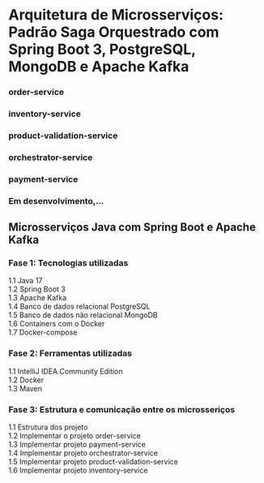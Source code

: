 # Arquitetura de Microsserviços: Padrão Saga Orquestrado com Spring Boot 3, PostgreSQL, MongoDB e Apache Kafka

<h3>order-service</h3>
<h3> inventory-service</h3>
<h3> product-validation-service</h3>
<h3> orchestrator-service</h3>
<h3> payment-service</h3>


<h3> Em desenvolvimento,...</h3>

<h2>Microsserviços Java com Spring Boot e Apache Kafka</h2>

<h3>Fase 1: Tecnologias utilizadas</h3>

1.1 Java 17 <br/>
1.2 Spring Boot 3<br/>
1.3 Apache Kafka<br/>
1.4 Banco de dados relacional PostgreSQL<br/>
1.5 Banco de dados não relacional MongoDB<br/>
1.6 Containers com o Docker<br/>
1.7 Docker-compose<br/>

<h3>Fase 2: Ferramentas utilizadas </h3>
1.1 IntelliJ IDEA Community Edition<br/>
1.2 Docker<br/>
1.3 Maven<br/>

<h3>Fase 3: Estrutura e comunicação entre os microsseriços </h3>

1.1 Estrutura dos projeto <br/>
1.2 Implementar o projeto order-service<br/>
1.3 Implementar projeto payment-service<br/>
1.4 Implementar projeto orchestrator-service<br/>
1.5 Implementar projeto product-validation-service<br/>
1.6 Implementar projeto inventory-service
